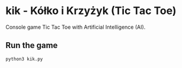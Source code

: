 # kik - Kółko i Krzyżyk (Tic Tac Toe)

Console game Tic Tac Toe with Artificial Intelligence (AI).

## Run the game

```bash
python3 kik.py
```

